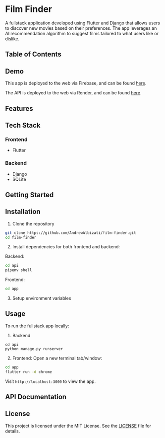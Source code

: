 # Film Finder
A fullstack application developed using Flutter and Django that allows users to discover new movies based on their preferences. The app leverages an AI recommendation algorithm to suggest films tailored to what users like or dislike.

## Table of Contents

## Demo
This app is deployed to the web via Firebase, and can be found [here](https://film-finder-dd678.firebaseapp.com/).

The API is deployed to the web via Render, and can be found [here](https://film-finder-up8b.onrender.com/api/).

## Features

## Tech Stack
### Frontend
- Flutter

### Backend
- Django
- SQLite

## Getting Started

## Installation
1. Clone the repository
```bash
git clone https://github.com/AndrewAlbizati/film-finder.git
cd film-finder
```

2. Install dependencies for both frontend and backend:

Backend:
```bash
cd api
pipenv shell
```

Frontend:
```bash
cd app
```

3. Setup environment variables


## Usage
To run the fullstack app locally:
1. Backend
```
cd api
python manage.py runserver
```

2. Frontend: Open a new terminal tab/window:
```bash
cd app
flutter run -d chrome
```

Visit `http://localhost:3000` to view the app.

## API Documentation

## License
This project is licensed under the MIT License. See the [LICENSE](./LICENSE) file for details.
